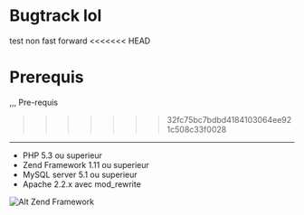 Bugtrack lol
=====
test non fast forward
<<<<<<< HEAD

Prerequis
=======
,,,
Pre-requis
>>>>>>> 32fc75bc7bdbd4184103064ee921c508c33f0028
----------
* PHP 5.3 ou superieur
* Zend Framework 1.11 ou superieur
* MySQL server 5.1 ou superieur
* Apache 2.2.x avec mod_rewrite

![Alt Zend Framework](http://www.atlantismultimedia.fr/wp-content/uploads/2011/02/ZendFramework-logo.png)
